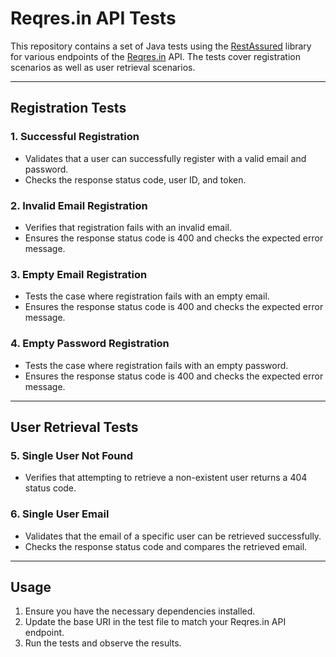 # Reqres.in API Tests

This repository contains a set of Java tests using the [RestAssured](https://rest-assured.io) library for various endpoints of the [Reqres.in](https://reqres.in/) API. The tests cover registration scenarios as well as user retrieval scenarios.

---

## Registration Tests

### 1. **Successful Registration**
- Validates that a user can successfully register with a valid email and password.
- Checks the response status code, user ID, and token.

### 2. **Invalid Email Registration**
- Verifies that registration fails with an invalid email.
- Ensures the response status code is 400 and checks the expected error message.

### 3. **Empty Email Registration**
- Tests the case where registration fails with an empty email.
- Ensures the response status code is 400 and checks the expected error message.

### 4. **Empty Password Registration**
- Tests the case where registration fails with an empty password.
- Ensures the response status code is 400 and checks the expected error message.

---

## User Retrieval Tests

### 5. **Single User Not Found**
- Verifies that attempting to retrieve a non-existent user returns a 404 status code.

### 6. **Single User Email**
- Validates that the email of a specific user can be retrieved successfully.
- Checks the response status code and compares the retrieved email.

---

## Usage

1. Ensure you have the necessary dependencies installed.
2. Update the base URI in the test file to match your Reqres.in API endpoint.
3. Run the tests and observe the results.
